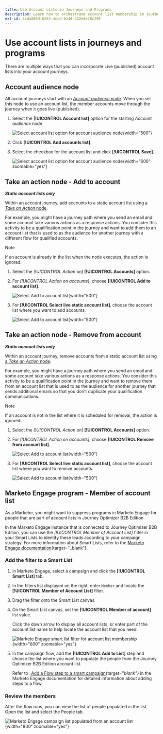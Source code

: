 ```yaml
---
title: Use Account Lists in Journeys and Programs
description: Learn how to orchestrate account list membership in journeys and filter Marketo Engage Smart Lists based on account list membership.
exl-id: 7cda080d-6263-4ccd-b144-432e4e78c298
---
```

# Use account lists in journeys and programs

There are multiple ways that you can incorporate Live (published) account lists into your account journeys.

## Account audience node

All account journeys start with an [_Account audience_ node](../journeys/account-audience-nodes.md). When you set this node to use an account list, the member accounts move through the journey when it goes live (published).

1. Select the **[!UICONTROL Account list]** option for the starting _Account audience_ node.

   ![Select account list option for account audience node](../journeys/assets/node-audience-account-list.png){width="500"}

1. Click **[!UICONTROL Add accounts list]**.

1. Select the checkbox for the account list and click **[!UICONTROL Save]**.

   ![Select account list option for account audience node](../journeys/assets/node-audience-account-list-select-dialog.png){width="600" zoomable="yes"}

## Take an action node - Add to account

**_Static account lists only_**

Within an account journey, add accounts to a static account list using [a _Take an Action_ node](../journeys/action-nodes.md).

For example, you might have a journey path where you send an email and some account take various actions as a response actions. You consider this activity to be a qualification point in the journey and want to add them to an account list that is used to as the audience for another journey with a different flow for qualified accounts.

>[!NOTE]
>
>If an account is already in the list when the node executes, the action is ignored.

1. Select the _[!UICONTROL Action on]_ **[!UICONTROL Accounts]** option.

1. For _[!UICONTROL Action on accounts]_, choose **[!UICONTROL Add to account list]**.

   ![Select Add to account list](../journeys/assets/node-action-account-add-to-account-list.png){width="500"}

1. For **[!UICONTROL Select live static account list]**, choose the account list where you want to add accounts.

   ![Select Add to account list](../journeys/assets/node-action-account-add-to-account-list-select.png){width="500"}

## Take an action node - Remove from account

**_Static account lists only_**

Within an account journey, remove accounts from a static account list using [a _Take an Action_ node](../journeys/action-nodes.md).

For example, you might have a journey path where you send an email and some account take various actions as a response actions. You consider this activity to be a qualification point in the journey and want to remove them from an account list that is used to as the audience for another journey that sends additional emails so that you don't duplicate your qualification communications.

>[!NOTE]
>
>If an account is not in the list where it is scheduled for removal, the action is ignored.

1. Select the _[!UICONTROL Action on]_ **[!UICONTROL Accounts]** option.

1. For _[!UICONTROL Action on accounts]_, choose **[!UICONTROL Remove from account list]**.

   ![Select Add to account list](../journeys/assets/node-action-account-remove-from-account-list.png){width="500"}

1. For **[!UICONTROL Select live static account list]**, choose the account list where you want to remove accounts.

   ![Select Add to account list](../journeys/assets/node-action-account-remove-from-account-list-select.png){width="500"}

## Marketo Engage program - Member of account list

As a Marketer, you might want to suppress programs in Marketo Engage for people that are part of account lists in Journey Optimizer B2B Edition.

In the Marketo Engage instance that is connected to Journey Optimizer B2B Edition, you can use the _[!UICONTROL Member of Account List]_ filter in your Smart Lists to identify these leads according to your campaign strategy. For more information about Smart Lists, refer to the [Marketo Engage documentation](https://experienceleague.adobe.com/en/docs/marketo/using/product-docs/core-marketo-concepts/smart-lists-and-static-lists/understanding-smart-lists){target="_blank"}.

### Add the filter to a Smart List

1. In Marketo Engage, select a campaign and click the **[!UICONTROL Smart List]** tab.

1. In the filters list displayed on the right, enter `Member` and locate the **[!UICONTROL Member of Account List]** filter.

1. Drag the filter onto the Smart List canvas.

1. On the Smart List canvas, set the **[!UICONTROL Member of account]** list value.

   Click the down arrow to display all account lists, or enter part of the account list name to help locate the account list that you need.

   ![Marketo Engage smart list filter for account list membership](./assets/account-lists-marketo-engage-smart-list.png){width="800" zoomable="yes"}

1. In the campaign flow, add the **[!UICONTROL Add to List]** step and choose the list where you want to populate the people from the Journey Optimizer B2B Edition account list.

   Refer to _[Add a Flow step to a smart campaign](https://experienceleague.adobe.com/en/docs/marketo/using/product-docs/core-marketo-concepts/smart-campaigns/flow-actions/add-a-flow-step-to-a-smart-campaign){target="_blank"}_ in the Marketo Engage documentation for detailed information about adding steps to a flow.

### Review the members

After the flow runs, you can view the list of people populated in the list. Open the list and select the People tab.

![Marketo Engage campaign list populated from an account list](./assets/account-lists-marketo-engage-smart-list-people.png){width="800" zoomable="yes"}
